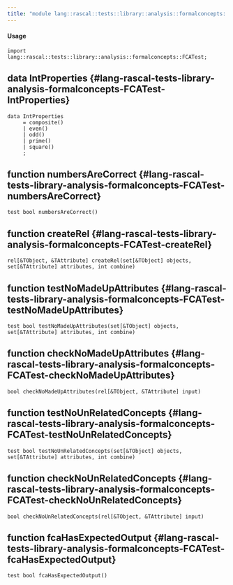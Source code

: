 ```yaml
---
title: "module lang::rascal::tests::library::analysis::formalconcepts::FCATest"
---
```


#### Usage

`import lang::rascal::tests::library::analysis::formalconcepts::FCATest;`


## data IntProperties {#lang-rascal-tests-library-analysis-formalconcepts-FCATest-IntProperties}

```rascal
data IntProperties  
     = composite()
     | even()
     | odd()
     | prime()
     | square()
     ;
```

## function numbersAreCorrect {#lang-rascal-tests-library-analysis-formalconcepts-FCATest-numbersAreCorrect}

```rascal
test bool numbersAreCorrect()

```

## function createRel {#lang-rascal-tests-library-analysis-formalconcepts-FCATest-createRel}

```rascal
rel[&TObject, &TAttribute] createRel(set[&TObject] objects, set[&TAttribute] attributes, int combine)

```

## function testNoMadeUpAttributes {#lang-rascal-tests-library-analysis-formalconcepts-FCATest-testNoMadeUpAttributes}

```rascal
test bool testNoMadeUpAttributes(set[&TObject] objects, set[&TAttribute] attributes, int combine)

```

## function checkNoMadeUpAttributes {#lang-rascal-tests-library-analysis-formalconcepts-FCATest-checkNoMadeUpAttributes}

```rascal
bool checkNoMadeUpAttributes(rel[&TObject, &TAttribute] input)

```

## function testNoUnRelatedConcepts {#lang-rascal-tests-library-analysis-formalconcepts-FCATest-testNoUnRelatedConcepts}

```rascal
test bool testNoUnRelatedConcepts(set[&TObject] objects, set[&TAttribute] attributes, int combine)

```

## function checkNoUnRelatedConcepts {#lang-rascal-tests-library-analysis-formalconcepts-FCATest-checkNoUnRelatedConcepts}

```rascal
bool checkNoUnRelatedConcepts(rel[&TObject, &TAttribute] input)

```

## function fcaHasExpectedOutput {#lang-rascal-tests-library-analysis-formalconcepts-FCATest-fcaHasExpectedOutput}

```rascal
test bool fcaHasExpectedOutput()

```

